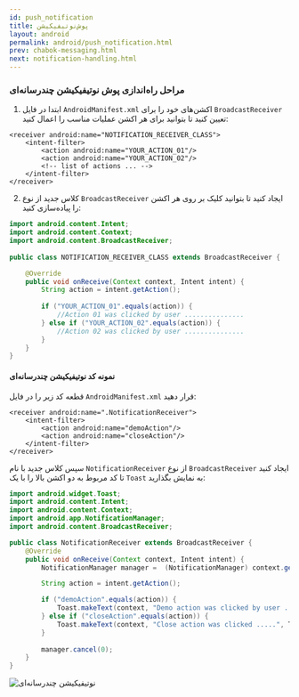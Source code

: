 ```yaml
---
id: push_notification
title: پوش‌نوتیفیکیشن
layout: android
permalink: android/push_notification.html
prev: chabok-messaging.html
next: notification-handling.html
---
```


### مراحل راه‌اندازی پوش نوتیفیکیشن چندرسانه‌ای

1) ابتدا در فایل `AndroidManifest.xml` اکشن‌های خود را برای `‌BroadcastReceiver` تعیین کنید تا بتوانید برای هر اکشن عملیات مناسب را اعمال کنید:


```markup
<receiver android:name="NOTIFICATION_RECEIVER_CLASS">  
	<intent-filter> 
		<action android:name="YOUR_ACTION_01"/>  
		<action android:name="YOUR_ACTION_02"/> 
		<!-- list of actions ... -->
	</intent-filter>
</receiver>
```

2) کلاس جدید از نوع `BroadcastReceiver` ایجاد کنید تا بتوانید کلیک بر روی هر اکشن را پیاده‌سازی کنید:

```java
import android.content.Intent;  
import android.content.Context;  
import android.content.BroadcastReceiver;  
  
public class NOTIFICATION_RECEIVER_CLASS extends BroadcastReceiver {  

	@Override  
	public void onReceive(Context context, Intent intent) {  
		String action = intent.getAction();  
  
		if ("YOUR_ACTION_01".equals(action)) {  
			//Action 01 was clicked by user ...............  
		} else if ("YOUR_ACTION_02".equals(action)) {  
			//Action 02 was clicked by user ...............
		}  
	}  
}
```

#### نمونه کد نوتیفیکیشن چندرسانه‌ای

قطعه کد زیر را در فایل `AndroidManifest.xml` قرار دهید:

```markup
<receiver android:name=".NotificationReceiver">  
	<intent-filter> 
		<action android:name="demoAction"/>  
		<action android:name="closeAction"/> 
	</intent-filter>
</receiver>
```
سپس کلاس جدید با نام `NotificationReceiver` از نوع `BroadcastReceiver` ایجاد کنید تا کد مربوط به دو اکشن بالا را با یک `Toast` به نمایش بگذارید:
 
```java
import android.widget.Toast;  
import android.content.Intent;  
import android.content.Context;  
import android.app.NotificationManager;  
import android.content.BroadcastReceiver;  

public class NotificationReceiver extends BroadcastReceiver {  
	@Override  
	public void onReceive(Context context, Intent intent) {  
		NotificationManager manager =  (NotificationManager) context.getSystemService(Context.NOTIFICATION_SERVICE);  

		String action = intent.getAction();  

		if ("demoAction".equals(action)) {  
			Toast.makeText(context, "Demo action was clicked by user .......", Toast.LENGTH_SHORT).show();  
		} else if ("closeAction".equals(action)) {  
			Toast.makeText(context, "Close action was clicked .....", Toast.LENGTH_SHORT).show();  
		}  
  
		manager.cancel(0);  
	}  
}
```

![نوتیفیکیشن چندرسانه‌ای](http://uupload.ir/files/z8bi_rich_notification_screenshot-android-small.png)

